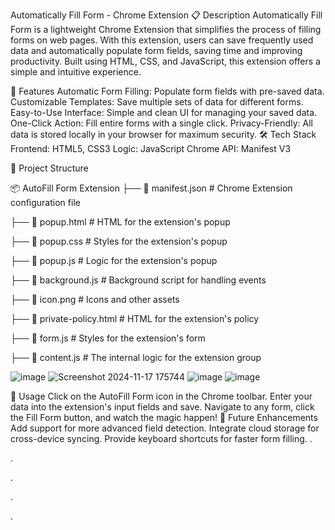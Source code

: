 Automatically Fill Form - Chrome Extension
📋 Description
Automatically Fill Form is a lightweight Chrome Extension that simplifies the process of filling forms on web pages. With this extension, users can save frequently used data and automatically populate form fields, saving time and improving productivity. Built using HTML, CSS, and JavaScript, this extension offers a simple and intuitive experience.

🌟 Features
Automatic Form Filling: Populate form fields with pre-saved data.
Customizable Templates: Save multiple sets of data for different forms.
Easy-to-Use Interface: Simple and clean UI for managing your saved data.
One-Click Action: Fill entire forms with a single click.
Privacy-Friendly: All data is stored locally in your browser for maximum security.
🛠️ Tech Stack
Frontend: HTML5, CSS3
Logic: JavaScript
Chrome API: Manifest V3

📂 Project Structure


📦 AutoFill Form Extension
├── 📜 manifest.json         # Chrome Extension configuration file   

├── 📜 popup.html            # HTML for the extension's popup

├── 📜 popup.css             # Styles for the extension's popup

├── 📜 popup.js              # Logic for the extension's popup

├── 📜 background.js         # Background script for handling events

├── 📂 icon.png              # Icons and other assets

├── 📜 private-policy.html   # HTML for the extension's policy 

├── 📂 form.js               # Styles for the extension's form

├── 📜 content.js            # The internal logic for the extension group   


![image](https://github.com/user-attachments/assets/86e191c8-7032-4913-b252-0f21c65cdb11)
![Screenshot 2024-11-17 175744](https://github.com/user-attachments/assets/5c65b478-e4d0-4d55-800d-9628631234f3)
![image](https://github.com/user-attachments/assets/b484978b-2b46-4a9e-8069-394a82bd31d9)
![image](https://github.com/user-attachments/assets/951129eb-ca3b-4a78-8a1d-aec7750b7344)





📜 Usage
Click on the AutoFill Form icon in the Chrome toolbar.
Enter your data into the extension's input fields and save.
Navigate to any form, click the Fill Form button, and watch the magic happen!
🚀 Future Enhancements
Add support for more advanced field detection.
Integrate cloud storage for cross-device syncing.
Provide keyboard shortcuts for faster form filling.
.

.

.

.

.

